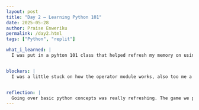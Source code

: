 ```yaml
---
layout: post
title: "Day 2 – Learning Python 101"
date: 2025-05-28
author: Praise Enweriku
permalink: /day2.html
tags: ["Python", "replit"]

what_i_learned: |
  I was put in a pyhton 101 class that helped refresh my memory on using python functions, operators and the different data types. We also worked on some coding examples on replit. Towards the end of the session we played a kahoot game to test our understanding of the concept that was taught during the session. 


blockers: |
  I was a little stuck on how the operator module works, also too me a while to grasp the concept of using PEMDAS to solve an equation.


reflection: |
  Going over basic python concepts was really refreshing. The game we played after definetly helped me de-stress. Overall it's been a very productive and fun day. Can't wait to see what activities we have planned for tomorrow.
---
```

